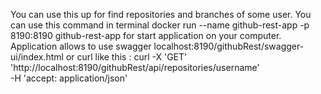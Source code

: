 You can use this up for find repositories and branches of some user. You can use this command in terminal  docker run --name github-rest-app -p 8190:8190 github-rest-app
 for start application on your computer. Application allows to use swagger localhost:8190/githubRest/swagger-ui/index.html or curl like this : curl -X 'GET' \
  'http://localhost:8190/githubRest/api/repositories/username' \
  -H 'accept: application/json'
